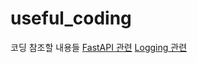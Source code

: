 # useful_coding
코딩 참조할 내용들
[FastAPI 관련](https://jvvp.tistory.com/1163)
[Logging 관련](https://scshim.tistory.com/575)
